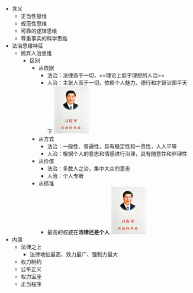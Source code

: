 - 含义
	- 正当性思维
	- 规范性思维
	- 可靠的逻辑思维
	- 尊重事实的科学思维
- 法治思维特征
	- 抛弃人治思维
		- 区别
			- 从依据
				- 法治：法律高于一切，==理论上低于理想的人治==
				- 人治：主张人高于一切，依赖个人魅力、德行和才智治国平天下
				  ![image.png](../assets/image_1630931750785_0.png)
			- 从方式
				- 法治：一般性、普遍性，具有稳定性和一贯性，人人平等
				- 人治：根据个人的意志和情感进行治理，具有随意性和非理性
			- 从价值
				- 法治：多数人之治，集中大众的意志
				- 人治：个人专断
			- 从标准
				- 最高的权威在**法律还是个人**
				  ![image.png](../assets/image_1630931750785_0.png)
- 内涵
	- 法律之上
		- 法律地位最高、效力最广、强制力最大
	- 权力制约
	- 公平正义
	- 权力宝座
	- 正当程序